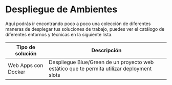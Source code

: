# Despliegue de Ambientes 

Aquí podrás ir encontrando poco a poco una colección de diferentes maneras de desplegar tus soluciones de trabajo, puedes ver el catálogo de diferentes entornos y técnicas en la siguiente lista.

|Tipo de solución|Descripción|
|----------------|-----------|
|Web Apps con Docker| Despliegue Blue/Green de un proyecto web estático que te permita utilizar deployment slots|


